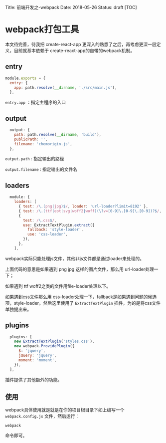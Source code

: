 Title: 前端开发之-webpack
Date: 2018-05-26
Status: draft
[TOC]

# webpack打包工具

本文待完善，待我把 create-react-app 更深入的熟悉了之后，再考虑更深一层定义，目前就基本依赖于 create-react-app的自带的webpack机制。

##  entry

```js
module.exports = {
  entry: {
    app: path.resolve(__dirname, './src/main.js'),
  },
```

`entry.app` ：指定主程序的入口

## output

```js
  output: {
    path: path.resolve(__dirname, 'build'),
    publicPath: '',
    filename: 'chemorigin.js',
  },
```

`output.path` :  指定输出的路径

`output.filename` : 指定输出的文件名

## loaders

```js
  module: {
    loaders: [
      { test: /\.(png|jpg)$/, loader: 'url-loader?limit=8192' },
      { test: /\.(ttf|eot|svg|woff2|woff)(\?v=[0-9]\.[0-9]\.[0-9])?$/, loader: 'file-loader?outputPath=build' },
      {
        test: /\.css$/,
        use: ExtractTextPlugin.extract({
          fallback: 'style-loader',
          use: 'css-loader',
        }),
      },
    ],
```

webpack实际只能处理js文件，其他非js文件都是通过loader来处理的。

上面代码的意思是如果遇到 png jpg 这样的图片文件，那么用 url-loader处理一下；

如果遇到 ttf woff2之类的文件用file-loader处理以下。

如果遇到css文件那么用 css-loader处理一下，fallback是如果遇到问题的候选项，style-loader。然后这里使用了 `ExtractTextPlugin` 插件，为的是将css文件单独提出来。

## plugins

```js
  plugins: [
    new ExtractTextPlugin('styles.css'),
    new webpack.ProvidePlugin({
      $: 'jquery',
      jQuery: 'jquery',
      moment: 'moment',
    }),
  ],
```

插件提供了其他额外的功能。

## 使用

webpack具体使用就是就是在你的项目根目录下如上编写一个 `webpack.config.js` 文件，然后运行：

```
webpack
```

命令即可。

